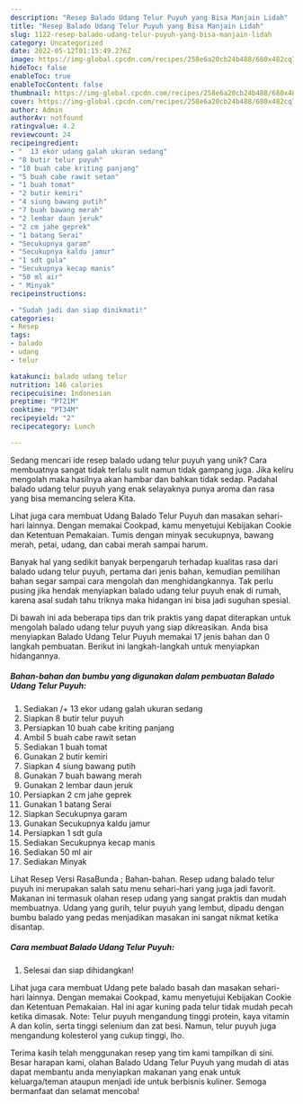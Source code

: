 ```yaml
---
description: "Resep Balado Udang Telur Puyuh yang Bisa Manjain Lidah"
title: "Resep Balado Udang Telur Puyuh yang Bisa Manjain Lidah"
slug: 1122-resep-balado-udang-telur-puyuh-yang-bisa-manjain-lidah
category: Uncategorized
date: 2022-05-12T01:15:49.276Z
image: https://img-global.cpcdn.com/recipes/258e6a20cb24b488/680x482cq70/balado-udang-telur-puyuh-foto-resep-utama.jpg
hideToc: false
enableToc: true
enableTocContent: false
thumbnail: https://img-global.cpcdn.com/recipes/258e6a20cb24b488/680x482cq70/balado-udang-telur-puyuh-foto-resep-utama.jpg
cover: https://img-global.cpcdn.com/recipes/258e6a20cb24b488/680x482cq70/balado-udang-telur-puyuh-foto-resep-utama.jpg
author: Admin
authorAv: notfound
ratingvalue: 4.2
reviewcount: 24
recipeingredient:
- "  13 ekor udang galah ukuran sedang"
- "8 butir telur puyuh"
- "10 buah cabe kriting panjang"
- "5 buah cabe rawit setan"
- "1 buah tomat"
- "2 butir kemiri"
- "4 siung bawang putih"
- "7 buah bawang merah"
- "2 lembar daun jeruk"
- "2 cm jahe geprek"
- "1 batang Serai"
- "Secukupnya garam"
- "Secukupnya kaldu jamur"
- "1 sdt gula"
- "Secukupnya kecap manis"
- "50 ml air"
- " Minyak"
recipeinstructions:

- "Sudah jadi dan siap dinikmati!"
categories:
- Resep
tags:
- balado
- udang
- telur

katakunci: balado udang telur 
nutrition: 146 calories
recipecuisine: Indonesian
preptime: "PT21M"
cooktime: "PT34M"
recipeyield: "2"
recipecategory: Lunch

---
```





Sedang mencari ide resep balado udang telur puyuh yang unik? Cara membuatnya sangat tidak terlalu sulit namun tidak gampang juga. Jika keliru mengolah maka hasilnya akan hambar dan bahkan tidak sedap. Padahal balado udang telur puyuh yang enak selayaknya punya aroma dan rasa yang bisa memancing selera Kita.





Lihat juga cara membuat Udang Balado Telur Puyuh dan masakan sehari-hari lainnya. Dengan memakai Cookpad, kamu menyetujui Kebijakan Cookie dan Ketentuan Pemakaian. Tumis dengan minyak secukupnya, bawang merah, petai, udang, dan cabai merah sampai harum.

Banyak hal yang sedikit banyak berpengaruh terhadap kualitas rasa dari balado udang telur puyuh, pertama dari jenis bahan, kemudian pemilihan bahan segar sampai cara mengolah dan menghidangkannya. Tak perlu pusing jika hendak menyiapkan balado udang telur puyuh enak di rumah, karena asal sudah tahu triknya maka hidangan ini bisa jadi suguhan spesial.






Di bawah ini ada beberapa tips dan trik praktis yang dapat diterapkan untuk mengolah balado udang telur puyuh yang siap dikreasikan. Anda bisa menyiapkan Balado Udang Telur Puyuh memakai 17 jenis bahan dan 0 langkah pembuatan. Berikut ini langkah-langkah untuk menyiapkan hidangannya.

<!--inarticleads1-->

##### Bahan-bahan dan bumbu yang digunakan dalam pembuatan Balado Udang Telur Puyuh:

1. Sediakan  /+ 13 ekor udang galah ukuran sedang
1. Siapkan 8 butir telur puyuh
1. Persiapkan 10 buah cabe kriting panjang
1. Ambil 5 buah cabe rawit setan
1. Sediakan 1 buah tomat
1. Gunakan 2 butir kemiri
1. Siapkan 4 siung bawang putih
1. Gunakan 7 buah bawang merah
1. Gunakan 2 lembar daun jeruk
1. Persiapkan 2 cm jahe geprek
1. Gunakan 1 batang Serai
1. Siapkan Secukupnya garam
1. Gunakan Secukupnya kaldu jamur
1. Persiapkan 1 sdt gula
1. Sediakan Secukupnya kecap manis
1. Sediakan 50 ml air
1. Sediakan  Minyak


Lihat Resep Versi RasaBunda ; Bahan-bahan. Resep udang balado telur puyuh ini merupakan salah satu menu sehari-hari yang juga jadi favorit. Makanan ini termasuk olahan resep udang yang sangat praktis dan mudah membuatnya. Udang yang gurih, telur puyuh yang lembut, dipadu dengan bumbu balado yang pedas menjadikan masakan ini sangat nikmat ketika disantap. 

<!--inarticleads2-->

##### Cara membuat Balado Udang Telur Puyuh:


1. Selesai dan siap dihidangkan!

Lihat juga cara membuat Udang pete balado basah dan masakan sehari-hari lainnya. Dengan memakai Cookpad, kamu menyetujui Kebijakan Cookie dan Ketentuan Pemakaian. Hal ini agar kuning pada telur tidak mudah pecah ketika dimasak. Note: Telur puyuh mengandung tinggi protein, kaya vitamin A dan kolin, serta tinggi selenium dan zat besi. Namun, telur puyuh juga mengandung kolesterol yang cukup tinggi, lho. 

Terima kasih telah menggunakan resep yang tim kami tampilkan di sini. Besar harapan kami, olahan Balado Udang Telur Puyuh yang mudah di atas dapat membantu anda menyiapkan makanan yang enak untuk keluarga/teman ataupun menjadi ide untuk berbisnis kuliner. Semoga bermanfaat dan selamat mencoba!
